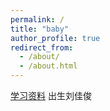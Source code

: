 ```yaml
---
permalink: /
title: "baby"
author_profile: true
redirect_from: 
  - /about/
  - /about.html
---
```


[学习资料](https://game.monocolotion.xyz/game/gta)
出生刘佳俊
